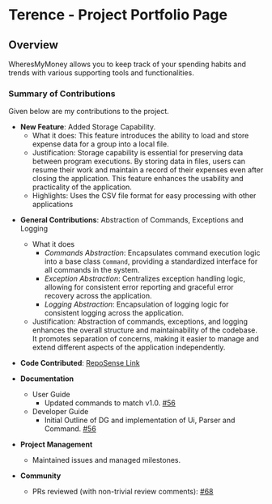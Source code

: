 # Terence - Project Portfolio Page

## Overview

WheresMyMoney allows you to keep track of your spending habits and trends with various supporting tools and functionalities.

### Summary of Contributions

Given below are my contributions to the project.

* **New Feature**: Added Storage Capability.
    * What it does: This feature introduces the ability to load and store expense data for a group into a local file.
    * Justification: Storage capability is essential for preserving data between program executions. By storing data in files, users can resume their work and maintain a record of their expenses even after closing the application. This feature enhances the usability and practicality of the application.
    * Highlights: Uses the CSV file format for easy processing with other applications

<div style="page-break-after: always;"></div>

* **General Contributions**: Abstraction of Commands, Exceptions and Logging
    * What it does
        * *Commands Abstraction*: Encapsulates command execution logic into a base class `Command`, providing a standardized interface for all commands in the system.
        * *Exception Abstraction*: Centralizes exception handling logic, allowing for consistent error reporting and graceful error recovery across the application.
        * *Logging Abstraction*: Encapsulation of logging logic for consistent logging across the application.
    * Justification: Abstraction of commands, exceptions, and logging enhances the overall structure and maintainability of the codebase. It promotes separation of concerns, making it easier to manage and extend different aspects of the application independently.

* **Code Contributed**: [RepoSense Link](https://nus-cs2113-ay2425s1.github.io/tp-dashboard/?search=hackin7&sort=groupTitle%20dsc&sortWithin=title&timeframe=commit&mergegroup=&groupSelect=groupByRepos&breakdown=true&checkedFileTypes=docs~functional-code~test-code~other)

* **Documentation**
    * User Guide
        * Updated commands to match v1.0. [#56](https://github.com/AY2425S1-CS2113-W12-3/tp/pull/56)
    * Developer Guide
        * Initial Outline of DG and implementation of Ui, Parser and Command. [#56](https://github.com/AY2425S1-CS2113-W12-3/tp/pull/56)

<div style="page-break-after: always;"></div>

* **Project Management**
    * Maintained issues and managed milestones.

* **Community**
    * PRs reviewed (with non-trivial review comments): [#68](https://github.com/AY2425S1-CS2113-W12-3/tp/pull/68)